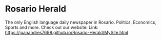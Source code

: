 # Rosario Herald
The only English language daily newspaper in Rosario. Politics, Economics, Sports and more. Check out our website:
Link: https://juanandres7698.github.io/Rosario-Herald/MySite.html